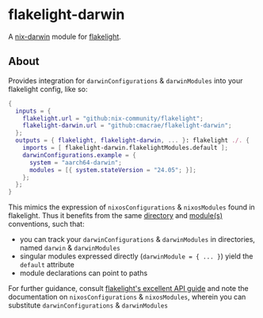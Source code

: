# flakelight-darwin

A [nix-darwin][1] module for [flakelight][1].

[1]: https://github.com/LnL7/nix-darwin
[2]: https://github.com/nix-community/flakelight

## About
Provides integration for `darwinConfigurations` & `darwinModules` into your flakelight config, like so:
```nix
{
  inputs = {
    flakelight.url = "github:nix-community/flakelight";
    flakelight-darwin.url = "github:cmacrae/flakelight-darwin";
  };
  outputs = { flakelight, flakelight-darwin, ... }: flakelight ./. {
    imports = [ flakelight-darwin.flakelightModules.default ];
    darwinConfigurations.example = {
      system = "aarch64-darwin";
      modules = [{ system.stateVersion = "24.05"; }];
    };
  };
}
```

This mimics the expression of `nixosConfigurations` & `nixosModules` found in flakelight. Thus it benefits
from the same [directory][3] and [module(s)][4] conventions, such that:
- you can track your `darwinConfigurations` & `darwinModules` in directories, named `darwin` & `darwinModules`
- singular modules expressed directly (`darwinModule = { ... }`) yield the `default` attribute
- module declarations can point to paths

[3]: https://github.com/nix-community/flakelight/blob/master/API_GUIDE.md#nixdir
[4]: https://github.com/nix-community/flakelight/blob/master/API_GUIDE.md#nixosmodules-homemodules-and-flakelightmodules

For further guidance, consult [flakelight's excellent API guide][5] and note the documentation on `nixosConfigurations` 
& `nixosModules`, wherein you can substitute `darwinConfigurations` & `darwinModules`

[5]: https://github.com/nix-community/flakelight/blob/master/API_GUIDE.md
